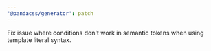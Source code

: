 ```yaml
---
'@pandacss/generator': patch
---
```


Fix issue where conditions don't work in semantic tokens when using template literal syntax.
